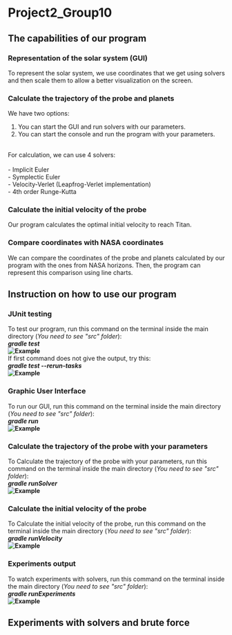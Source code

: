 # Project2_Group10
   ## The capabilities of our program
   ### Representation of the solar system (GUI)  <br />
   To represent the solar system, we use coordinates that we get using solvers and then scale them to allow a better visualization on the screen.
   
   ### Calculate the trajectory of the probe and planets<br />
   We have two options:
   1) You can start the GUI and run solvers with our parameters.
   2) You can start the console and run the program with your parameters.
   <br />
   For calculation, we can use 4 solvers: <br /> <br />
   - Implicit Euler <br />
   - Symplectic Euler <br />
   - Velocity-Verlet (Leapfrog-Verlet implementation) <br />
   - 4th order Runge-Kutta <br />
   
   ### Calculate the initial velocity of the probe <br />
   Our program calculates the optimal initial velocity to reach Titan.
   
   ### Compare coordinates with NASA coordinates <br />
   We can compare the coordinates of the probe and planets calculated by our program with the ones from NASA horizons. Then, the program can represent this comparison using  line charts.
   
   
  ## Instruction on how to use our program
  
  ### JUnit testing
   To test our program, run this command on the terminal inside the main directory (*You need to see "src" folder*): <br />
   ***gradle test*** <br />
   **![Example](https://github.com/GasparKuper/Project2_Group2/tree/main/readmeImages/gradleTest.png)** <br />
   If first command does not give the output, try this: <br />
   ***gradle test --rerun-tasks*** <br />
   **![Example](https://github.com/GasparKuper/Project2_Group2/tree/main/readmeImages/gradleTestSec.png)**
   
  ### Graphic User Interface
   To run our GUI, run this command on the terminal inside the main directory (*You need to see "src" folder*): <br />
   ***gradle run*** <br />
   **![Example](https://github.com/GasparKuper/Project2_Group2/tree/main/readmeImages/gradleRun.png)**
  
  ### Calculate the trajectory of the probe with your parameters 
   To Calculate the trajectory of the probe with your parameters, run this command on the terminal inside the main directory (*You need to see "src" folder*): <br />
   ***gradle runSolver*** <br />
   **![Example](https://github.com/GasparKuper/Project2_Group2/tree/main/readmeImages/runSolver.png)**
  
  ### Calculate the initial velocity of the probe 
   To Calculate the initial velocity of the probe, run this command on the terminal inside the main directory (*You need to see "src" folder*): <br />
   ***gradle runVelocity*** <br />
   **![Example](https://github.com/GasparKuper/Project2_Group2/tree/main/readmeImages/runVelocity.png)**
   
   ### Experiments output
   To watch experiments with solvers, run this command on the terminal inside the main directory (*You need to see "src" folder*): <br />
   ***gradle runExperiments*** <br />
   **![Example](https://github.com/GasparKuper/Project2_Group2/tree/main/readmeImages/runExperiments.png)**
   

  
  ## Experiments with solvers and brute force
